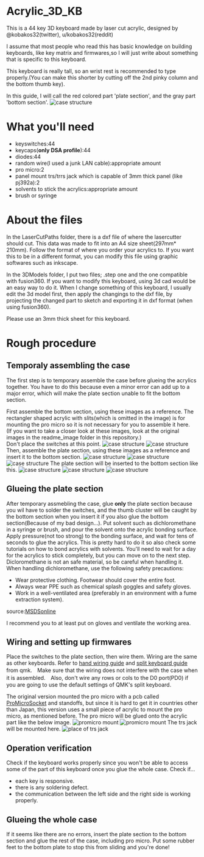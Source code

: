 # Acrylic_3D_KB
This is a 44 key 3D keyboard made by laser cut acrylic, designed by @kobakos32(twitter), u/kobakos32(reddit)

I assume that most people who read this has basic knowledge on building keyboards, like key matrix and firmwares,so I will just write about something that is specific to this keyboard.

This keyboard is really tall, so an wrist rest is recommended to type properly.(You can make this shorter by cutting off the 2nd pinky column and the bottom thumb key).

In this guide, I will call the red colored part 'plate section', and the gray part 'bottom section'.
![case structure](/readme_images/irowake.png)

# What you'll need
- keyswitches:44
- keycaps(**only DSA profile**):44
- diodes:44
- random wire(I used a junk LAN cable):appropriate amount
- pro micro:2
- panel mount trs/trrs jack which is capable of 3mm thick panel (like pj392a):2
- solvents to stick the acrylics:appropriate amount
- brush or syringe

# About the files
In the LaserCutPaths folder, there is a dxf file of where the lasercutter should cut. This data was made to fit into an A4 size sheet(297mm* 210mm). Follow the format of where you order your acrylics to. If you want this to be in a different format, you can modify this file using graphic softwares such as inkscape.

In the 3DModels folder, I put two files; .step one and the one compatible with fusion360. If you want to modify this keyboard, using 3d cad would be an easy way to do it. When I change something of this keyboard, I usually edit the 3d model first, then apply the changings to the dxf file, by projecting the changed part to sketch and exporting it in dxf format (when using fusion360).

Please use an 3mm thick sheet for this keyboard.

# Rough procedure

## Temporaly assembling the case
The first step is to temporary assemble the case before glueing the acrylics together. You have to do this because even a minor error can add up to a major error, which will make the plate section unable to fit the bottom section. 

First assemble the bottom section, using these images as a reference. The rectangler shaped acrylic with slits(which is omitted in the image) is for mounting the pro micro so it is not necessary for you to assemble it here.  
(If you want to take a closer look at these images, look at the original images in the readme_image folder in this repository.)  
Don't place the switches at this point.
![case structure](/readme_images/bottom_bunnkai.png)
![case structure](/readme_images/bottom_bunnkai_2.png)
Then, assemble the plate section, using these images as a reference and insert it to the bottom section.
![case structure](/readme_images/top_bunnkai_maue.png)
![case structure](/readme_images/top_bunnkai_naname.png)
![case structure](/readme_images/top_bunnkai_sita.png)
The plate section will be inserted to the bottom section like this.
![case structure](/readme_images/top_bottom_intersect.png)
![case structure](/readme_images/top_bottom_intersect-2.png)
![case structure](/readme_images/top_bottom_interset_3.png)

## Glueing the plate section
After temporary assmebling the case, glue **only** the plate section because you wil have to solder the switches, and the thumb cluster will be caught by the bottom section when you insert it if you also glue the bottom section(Because of my bad design...). Put solvent such as dichloromethane in a syringe or brush, and pour the solvent onto the acrylic bonding surface. Apply pressure(not too strong) to the bonding surface, and wait for tens of seconds to glue the acrylics. This is pretty hard to do it so also check some tutorials on how to bond acrylics with solvents. You'll need to wait for a day for the acrylics to stick completely, but you can move on to the next step.  
Dicloromethane is not an safe material, so be careful when handling it.
When handling dichloromethane, use the following safety precautions:
- Wear protective clothing. Footwear should cover the entire foot.
- Always wear PPE such as chemical splash goggles and safety gloves.
- Work in a well-ventilated area (preferably in an environment with a fume extraction system).

source:[MSDSonline](https://www.msdsonline.com/2015/02/20/dichloromethane-methylene-chloride-hazards-safety-information/)

I recommend you to at least put on gloves and ventilate the working area.

## Wiring and setting up firmwares
Place the switches to the plate section, then wire them. Wiring are the same as other keyboards. Refer to [hand wiring guide](https://beta.docs.qmk.fm/using-qmk/guides/keyboard-building/hand_wire) and [split keyboard guide](https://beta.docs.qmk.fm/using-qmk/hardware-features/feature_split_keyboard) from qmk.　Make sure that the wiring does not interfere with the case when it is assembled.　Also, don't wire any rows or cols to the D0 port(PD0) if you are going to use the default settings of QMK's split keyboard.

The original version mounted the pro micro with a pcb called [ProMicroSocket](https://booth.pm/ja/items/1073313) and standoffs, but since it is hard to get it in countries other than Japan, this version uses a small piece of acrylic to mount the pro micro, as mentioned before. The pro micro will be glued onto the acrylic part like the below image.
![promicro mount](/readme_images/promicro_mount.png)
![promicro mount](/readme_images/promicro_mount_2.png)
The trs jack will be mounted here.
![place of trs jack](/readme_images/trs_jack_place.png)

## Operation verification
Check if the keyboard works properly since you won't be able to access some of the part of this keyboard once you glue the whole case.
Check if...
- each key is responsive.
- there is any soldering defect.
- the communication between the left side and the right side is working properly.

## Glueing the whole case
If it seems like there are no errors, insert the plate section to the bottom section and glue the rest of the case, including pro micro. Put some rubber feet to the bottom plate to stop this from sliding and you're done!
